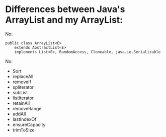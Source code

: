 # Differences between Java's ArrayList and my ArrayList:

No:
```
public class ArrayList<E> 
    extends AbstractList<E> 
    implements List<E>, RandomAccess, Cloneable, java.io.Serializable
```

No:
- Sort
- replaceAll
- removeIf
- spliterator
- subList
- listIterator
- retainAll
- removeRange
- addAll
- lastIndexOf
- ensureCapacity
- trimToSize


